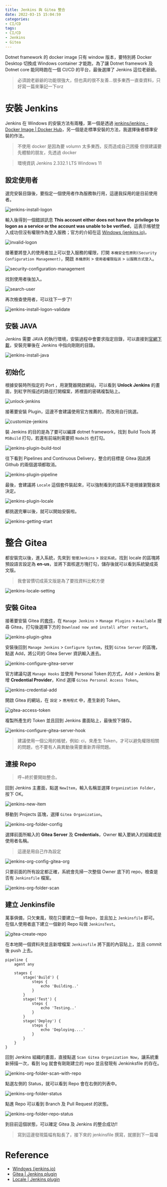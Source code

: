```yaml
---
title: Jenkins 與 Gitea 整合
date: 2022-03-15 15:04:59
categories:
- CI/CD
tags:
- CI/CD
- Jenkins
- Gitea
---
```


Dotnet framework 的 docker image 只有 window 版本，要特別將 Docker Desktop 切換成 Windows container 才能跑，為了讓 Dotnet framework 及 Dotnet core 能同時跑在一個 CI/CD 的平台，最後選擇了 Jenkins 這位老爺爺。

> 必須說老爺爺的功能很強大，但也真的很不友善...很多東西一直查資料，只好寫一篇來筆記一下orz

<!-- more -->

# 安裝 Jenkins

Jenkins 在 Windows 的安裝方法有兩種，第一個是透過 [jenkins/jenkins - Docker Image | Docker Hub](https://hub.docker.com/r/jenkins/jenkins)，另一個是走標準安裝的方法，我選擇後者標準安裝的作法。

> 不使用 docker 是因為要 volumn 太多東西，反而造成自己困擾
> 但很建議要先體驗的朋友，先透過 docker

> 環境資訊
> Jenkins 2.332.1 LTS
> Windows 11

## 設定使用者

選完安裝目錄後，要指定一個使用者作為服務執行用，這邊我採用的是目前使用者。

![jenkins-install-logon](./jenkins-install-logon.png)

輸入後得到一個錯誤訊息 **This account either does not have the privilege to logon as a service or the account was unable to be verified**，這表示帳號登入成功但沒有權限作為登入服務；官方的介紹在這 [Windows (jenkins.io)](https://www.jenkins.io/doc/book/installing/windows/#invalid-service-logon-credentials)。

![invalid-logon](./invalid-logon.png)

接著要將登入的使用者加上可以登入服務的權限，打開 `本機安全性原則(Security Configuration Management)`，開啟 `本機原則` > `使用者權限指派` > `以服務方式登入`。

![security-configuration-management](./security-configuration-management.png)

找到使用者後加入。

![search-user](./search-user.png)

再次檢查使用者，可以往下一步了!

![jenkins-install-logon-validate](./jenkins-install-logon-validate.png)

## 安裝 JAVA

Jenkins 需要 JAVA 的執行環境，安裝過程中會要求指定目錄，可以直接到[官網下載](https://java.com/zh-TW/download/ie_manual.jsp?locale=zh_TW)，安裝完畢後在 Jenkins 中指向剛剛的目錄。

![jenkins-install-java](./jenkins-install-java.png)

## 初始化

根據安裝時所指定的 Port ，用瀏覽器開啟網站，可以看到 **Unlock Jenkins** 的畫面，到紅字所描述的路徑打開檔案，將裡面的密碼複製貼上。

![unlock-jenkins](./unlock-jenkins.png)

接著要安裝 Plugin，這邊不會建議使用官方推薦的，而改用自行挑選。

![customize-jenkins](./customize-jenkins.png)

裝 Jenkins 的目的是為了要可以編譯 dotnet framework，找到 Build Tools 將 `MSBuild` 打勾，若還有前端則需要把 `NodeJS` 也打勾。

![jenkins-plugin-build-tool](./jenkins-plugin-build-tool.png)

往下看到 Pipelines and Continuous Delivery，整合的目標是 Gitea 因此將 Github 的兩個選項都取消。

![jenkins-plugin-pipeline](jenkins-plugin-pipeline.png)

最後，會建議將 `Locale` 這個套件裝起來，可以強制看到的語系不是根據瀏覽器來決定。

![jenkins-plugin-locale](./jenkins-plugin-locale.png)

都挑選完畢以後，就可以開始安裝啦。

![jenkins-getting-start](./jenkins-getting-start.png)

# 整合 Gitea

都安裝完以後，進入系統，先來到 `管理Jenkins` > `設定系統`，找到 locale 的區塊將預設語言設定為 **en-us**，並將下面核選方塊打勾，儲存後就可以看到系統變成英文版。

> 我會習慣切成英文版是為了要找資料比較方便

![jenkins-locale-setting](./jenkins-locale-setting.png)

## 安裝 Gitea

接著要安裝 Gitea 的[套件](https://plugins.jenkins.io/gitea/)，在 `Manage Jenkins` > `Manage Plugins` > `Available` 搜尋 Gitea，打勾後選擇下方的 `Download now and install after restart`。

![jenkins-plugin-gitea](./jenkins-plugin-gitea.png)

安裝後回到 `Manage Jenkins` > `Configure System`，找到 `Gitea Server` 的區塊，點選 Add，將公司的 Gitea Server 資訊輸入進去。

![jenkins-configure-gitea-server](./jenkins-configure-gitea-server.png)

官方建議勾選 `Manage Hooks` 並使用 Personal Token 的方式，Add > Jenkins 新增 **Credential Provider**，Kind 選擇 `Gitea Personal Access Token`。

![jenkins-credential-add](./jenkins-credential-add.png)

開啟 Gitea 的網站，在 `設定` > `應用程式` 中，產生新的 Token。

![gitea-access-token](./gitea-access-token.png)

複製所產生的 Token 並且回到 Jenkins 畫面貼上，最後按下儲存。

![jenkins-configure-gitea-server-hook](./jenkins-configure-gitea-server-hook.png)

> 建議使用一個公用的帳號，例如: ci，來產生 Token，才可以避免權限相關的問題，也不要有人員異動後需要重新弄得問題。

## 連接 Repo

>  呼~終於要開始整合。

回到 Jenkins 主畫面，點選 `NewItem`，輸入名稱並選擇 `Organization Folder`，按下 OK。

![jenkins-new-item](./jenkins-new-item.png)

移動到 Projects 區塊，選擇 `Gitea Organization`。

![jenkins-org-folder-config](./jenkins-org-folder-config.png)

選擇前面所輸入的 **Gitea Server** 及 **Credentials**，Owner 輸入要納入的組織或是使用者名稱。

> 這邊是用自己作為設定

![jenkins-org-config-gitea-org](./jenkins-org-config-gitea-org.png)

只要前面的所有設定都正確，系統會先掃一次整個 Owner 底下的 repo，檢查是否有 `Jenkinsfile` 檔案。

![jenkins-org-folder-scan](./jenkins-org-folder-scan.png)

## 建立 Jenkinsfile

萬事俱備，只欠東風，現在只要建立一個 Repo，並且加上 `Jenkinsfile` 即可。
在個人使用者底下建立一個新的 Repo 叫做 `JenkinsTest`。

![gitea-create-repo](./gitea-create-repo.png)

在本地開一個資料夾並且新增檔案 `Jenkinsfile` 將下面的內容貼上，並且 commit 後 push 上去。

```jenkinsfile
pipeline {
    agent any

    stages {
        stage('Build') {
            steps {
                echo 'Building..'
            }
        }
        stage('Test') {
            steps {
                echo 'Testing..'
            }
        }
        stage('Deploy') {
            steps {
                echo 'Deploying....'
            }
        }
    }
}
```

回到 Jenkins 組織的畫面，直接點選 `Scan Gitea Organization Now`，讓系統重新掃描一次，看到 log 就會有剛剛建立的 repo 並且發現有 Jenkinksfile 的存在。

![jenkins-org-folder-scan-with-repo](./jenkins-org-folder-scan-with-repo.png)

點選左側的 Status，就可以看到 Repo 會在右側的列表中。

![jenkins-org-folder-status](./jenkins-org-folder-status.png)

點進 Repo 可以看到 Branch 及 Pull Request 的狀態。

![jenkins-org-folder-repo-status](./jenkins-org-folder-repo-status.png)

到目前這個狀態，可以確定 Gitea 及 Jenkins 的整合成功!!

> 寫到這邊發現篇幅有點長了，接下來的 jenkinsfile 撰寫，就挪到下一篇囉

# Reference

- [Windows (jenkins.io)](https://www.jenkins.io/doc/book/installing/windows/#invalid-service-logon-credentials)
- [Gitea | Jenkins plugin](https://plugins.jenkins.io/gitea/)
- [Locale | Jenkins plugin](https://plugins.jenkins.io/locale/)